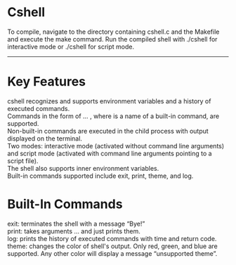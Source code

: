 # Cshell
To compile, navigate to the directory containing cshell.c and the Makefile and execute the make command. Run the compiled shell with ./cshell for interactive mode or ./cshell <filename> for script mode.

----------------------------
# Key Features
cshell recognizes and supports environment variables and a history of executed commands.<br>
Commands in the form of <command> <arg0> <arg1> … <argN>, where <command> is a name of a built-in command, are supported.<br>
Non-built-in commands are executed in the child process with output displayed on the terminal.<br>
Two modes: interactive mode (activated without command line arguments) and script mode (activated with command line arguments pointing to a script file).<br>
The shell also supports inner environment variables.<br>
Built-in commands supported include exit, print, theme, and log. <br>


# Built-In Commands
exit: terminates the shell with a message “Bye!”<br>
print: takes arguments <arg0> <arg1> … <argN> and just prints them.<br>
log: prints the history of executed commands with time and return code.<br>
theme: changes the color of shell's output. Only red, green, and blue are supported. Any other color will display a message “unsupported theme”.<br>
